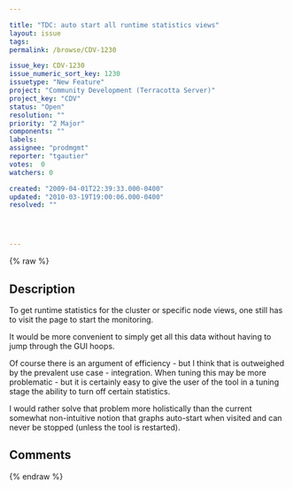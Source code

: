 ```yaml
---

title: "TDC: auto start all runtime statistics views"
layout: issue
tags: 
permalink: /browse/CDV-1230

issue_key: CDV-1230
issue_numeric_sort_key: 1230
issuetype: "New Feature"
project: "Community Development (Terracotta Server)"
project_key: "CDV"
status: "Open"
resolution: ""
priority: "2 Major"
components: ""
labels: 
assignee: "prodmgmt"
reporter: "tgautier"
votes:  0
watchers: 0

created: "2009-04-01T22:39:33.000-0400"
updated: "2010-03-19T19:00:06.000-0400"
resolved: ""




---
```


{% raw %}

## Description

<div markdown="1" class="description">

To get runtime statistics for the cluster or specific node views, one still has to visit the page to start the monitoring.

It would be more convenient to simply get all this data without having to jump through the GUI hoops.  

Of course there is an argument of efficiency - but I think that is outweighed by the prevalent use case - integration.  When tuning this may be more problematic - but it is certainly easy to give the user of the tool in a tuning stage the ability to turn off certain statistics.

I would rather solve that problem more holistically than the current somewhat non-intuitive notion that graphs auto-start when visited and can never be stopped (unless the tool is restarted).

</div>

## Comments



{% endraw %}
